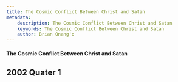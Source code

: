 ```yaml
---
title: The Cosmic Conflict Between Christ and Satan
metadata:
    description: The Cosmic Conflict Between Christ and Satan
    keywords: The Cosmic Conflict Between Christ and Satan
    author: Brian Onang'o
---
```


#### The Cosmic Conflict Between Christ and Satan

## 2002 Quater 1
